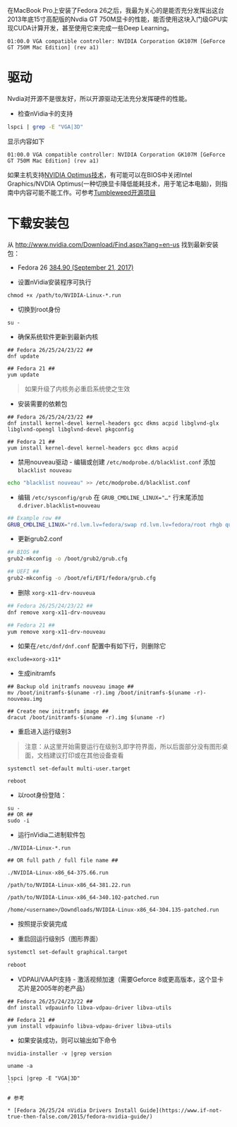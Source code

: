 在MacBook Pro上安装了Fedora 26之后，我最为关心的是能否充分发挥出这台2013年底15寸高配版的Nvdia GT 750M显卡的性能，能否使用这块入门级GPU实现CUDA计算开发，甚至使用它来完成一些Deep Learning。

```
01:00.0 VGA compatible controller: NVIDIA Corporation GK107M [GeForce GT 750M Mac Edition] (rev a1)
```

# 驱动

Nvdia对开源不是很友好，所以开源驱动无法充分发挥硬件的性能。

* 检查nVidia卡的支持

```bash
lspci | grep -E "VGA|3D"
```

显示内容如下

```
01:00.0 VGA compatible controller: NVIDIA Corporation GK107M [GeForce GT 750M Mac Edition] (rev a1)
```

如果主机支持[NVIDIA Optimus技术](http://www.nvidia.com/object/optimus_technology.html)，有可能可以在BIOS中关闭Intel Graphics/NVDIA Optimus(一种切换显卡降低能耗技术，用于笔记本电脑)，则指南中内容可能不能工作。可参考[Tumbleweed开源项目](https://bumblebee-project.org/)

# 下载安装包

从 http://www.nvidia.com/Download/Find.aspx?lang=en-us 找到最新安装包：

* Fedora 26 [384.90 (September 21, 2017)](http://us.download.nvidia.com/XFree86/Linux-x86_64/384.90/NVIDIA-Linux-x86_64-384.90.run)

* 设置nVidia安装程序可执行

```
chmod +x /path/to/NVIDIA-Linux-*.run
```

* 切换到root身份

```
su -
```

* 确保系统软件更新到最新内核

```
## Fedora 26/25/24/23/22 ##
dnf update

## Fedora 21 ##
yum update
```

> 如果升级了内核务必重启系统使之生效

* 安装需要的依赖包

```
## Fedora 26/25/24/23/22 ##
dnf install kernel-devel kernel-headers gcc dkms acpid libglvnd-glx libglvnd-opengl libglvnd-devel pkgconfig

## Fedora 21 ##
yum install kernel-devel kernel-headers gcc dkms acpid
```

* 禁用nouveau驱动 - 编辑或创建 `/etc/modprobe.d/blacklist.conf` 添加 `blacklist nouveau`

```bash
echo "blacklist nouveau" >> /etc/modprobe.d/blacklist.conf
```

* 编辑 `/etc/sysconfig/grub` 在 `GRUB_CMDLINE_LINUX="…"` 行末尾添加 `d.driver.blacklist=nouveau`

```bash
## Example row ##
GRUB_CMDLINE_LINUX="rd.lvm.lv=fedora/swap rd.lvm.lv=fedora/root rhgb quiet rd.driver.blacklist=nouveau"
```

* 更新grub2.conf

```bash
## BIOS ##
grub2-mkconfig -o /boot/grub2/grub.cfg

## UEFI ##
grub2-mkconfig -o /boot/efi/EFI/fedora/grub.cfg
```

* 删除 `xorg-x11-drv-nouveua`

```bash
## Fedora 26/25/24/23/22 ##
dnf remove xorg-x11-drv-nouveau

## Fedora 21 ##
yum remove xorg-x11-drv-nouveau
```

* 如果在`/etc/dnf/dnf.conf` 配置中有如下行，则删除它

```
exclude=xorg-x11*
```

* 生成initramfs

```
## Backup old initramfs nouveau image ##
mv /boot/initramfs-$(uname -r).img /boot/initramfs-$(uname -r)-nouveau.img
 
## Create new initramfs image ##
dracut /boot/initramfs-$(uname -r).img $(uname -r)
```

* 重启进入运行级别3

> 注意：从这里开始需要运行在级别3,即字符界面，所以后面部分没有图形桌面，文档建议打印或在其他设备查看

```
systemctl set-default multi-user.target

reboot
```

* 以root身份登陆：

```
su -
## OR ##
sudo -i
```

* 运行nVidia二进制软件包

```
./NVIDIA-Linux-*.run

## OR full path / full file name ##

./NVIDIA-Linux-x86_64-375.66.run

/path/to/NVIDIA-Linux-x86_64-381.22.run

/path/to/NVIDIA-Linux-x86_64-340.102-patched.run

/home/<username>/Downdloads/NVIDIA-Linux-x86_64-304.135-patched.run
```

* 按照提示安装完成

* 重启回运行级别5（图形界面）

```bash
systemctl set-default graphical.target

reboot
```

* VDPAU/VAAPI支持 - 激活视频加速（需要Geforce 8或更高版本，这个显卡芯片是2005年的老产品）

```
## Fedora 26/25/24/23/22 ##
dnf install vdpauinfo libva-vdpau-driver libva-utils

## Fedora 21 ##
yum install vdpauinfo libva-vdpau-driver libva-utils
```

* 如果安装成功，则可以输出如下命令

```
nvidia-installer -v |grep version

uname -a

lspci |grep -E "VGA|3D"
``

# 参考

* [Fedora 26/25/24 nVidia Drivers Install Guide](https://www.if-not-true-then-false.com/2015/fedora-nvidia-guide/)